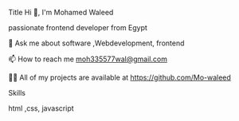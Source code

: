 Title
Hi 👋, 
I'm Mohamed Waleed

passionate frontend developer from Egypt

💬 Ask me about software ,Webdevelopment, frontend

📫 How to reach me moh335577wal@gmail.com

👨‍💻 All of my projects are available at https://github.com/Mo-waleed



Skills

html ,css, javascript
